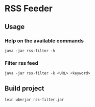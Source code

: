 # RSS Feeder

## Usage

### Help on the available commands
`
java -jar rss-filter -h
    `

### Filter rss feed
`
java -jar rss-filter -k <URL> <keyword>
`


## Build project
`
lein uberjar rss-filter.jar
`